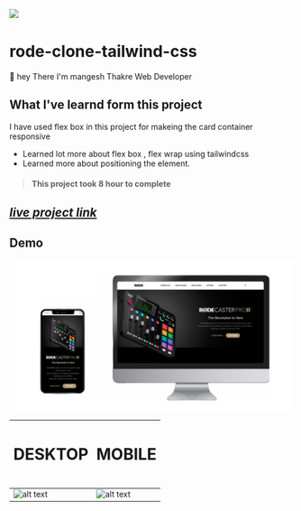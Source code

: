 ![](https://img.shields.io/badge/rode-clone-tailwind-css-brightgreen)

# rode-clone-tailwind-css

🙌 hey There I'm mangesh Thakre Web Developer 
##  What I've learnd form this project 

 I have used flex box in this project for makeing the card container responsive
 - Learned lot more about flex box , flex wrap using tailwindcss 
 - Learned more about positioning the element.


> #### This project took 8 hour to complete  

 ##  _[live project link](https://rode-clone-tailwind-css.netlify.app/ "rode-clone-tailwind-css" )_

## Demo
![alt text](https://github.com/MangeshThakre/rode-clone-tailwind-css-/blob/master/project%20image/My%20project%20(7).png)  



| <h1>DESKTOP<h1>  | <h1>MOBILE<h1>  | 
|---|---|
| ![alt text](https://github.com/MangeshThakre/rode-clone-tailwind-css-/blob/master/project%20image/desktop.gif)  | ![alt text](https://github.com/MangeshThakre/rode-clone-tailwind-css-/blob/master/project%20image/mobile%20responsive.gif)   | 

  
  
  
  
